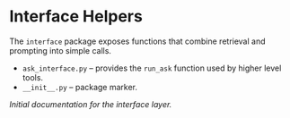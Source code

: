 # Interface Helpers

The `interface` package exposes functions that combine retrieval and prompting into simple calls.

- `ask_interface.py` – provides the `run_ask` function used by higher level tools.
- `__init__.py` – package marker.

*Initial documentation for the interface layer.*
